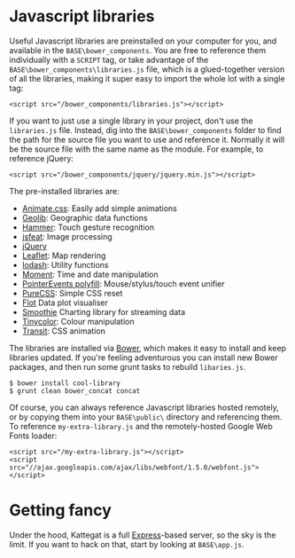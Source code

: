 # Javascript libraries

Useful Javascript libraries are preinstalled on your computer for you, and available in the `BASE\bower_components`. You are free to reference them individually with a `SCRIPT` tag, or take advantage of the `BASE\bower_components\libraries.js` file, which is a glued-together version of all the libraries, making it super easy to import the whole lot with a single tag:

````
<script src="/bower_components/libraries.js"></script>
````

If you want to just use a single library in your project, don't use the `libraries.js` file. Instead, dig into the `BASE\bower_components` folder to find the path for the source file you want to use and reference it. Normally it will be the source file with the same name as the module. For example, to reference jQuery:
	
````
<script src="/bower_components/jquery/jquery.min.js"></script>
````

The pre-installed libraries are:
* [Animate.css](http://daneden.github.io/animate.css/): Easily add simple animations
* [Geolib](https://github.com/manuelbieh/Geolib): Geographic data functions
* [Hammer](http://eightmedia.github.io/hammer.js/): Touch gesture recognition
* [jsfeat](http://inspirit.github.io/jsfeat/#imgproc): Image processing
* [jQuery](http://www.jquery.com)
* [Leaflet](http://leafletjs.com/): Map rendering
* [lodash](https://github.com/lodash/lodash): Utility functions
* [Moment](http://momentjs.com/): Time and date manipulation
* [PointerEvents polyfill](https://github.com/jquery/PEP): Mouse/stylus/touch event unifier
* [PureCSS](http://purecss.io): Simple CSS reset
* [Flot](http://www.flotcharts.org/) Data plot visualiser
* [Smoothie](http://smoothiecharts.org/) Charting library for streaming data
* [Tinycolor](https://github.com/bgrins/TinyColor): Colour manipulation
* [Transit](http://ricostacruz.com/jquery.transit/): CSS animation

The libraries are installed via [Bower](http://bower.io/), which makes it easy to install and keep libraries updated. If you're feeling adventurous you can install new Bower packages, and then run some grunt tasks to rebuild `libaries.js`.

````
$ bower install cool-library
$ grunt clean bower_concat concat
````

Of course, you can always reference Javascript libraries hosted remotely, or by copying them into your `BASE\public\` directory and referencing them. To reference `my-extra-library.js` and the remotely-hosted Google Web Fonts loader:
````
<script src="/my-extra-library.js"></script>
<script src="//ajax.googleapis.com/ajax/libs/webfont/1.5.0/webfont.js"></script>
````

# Getting fancy

Under the hood, Kattegat is a full [Express](http://expressjs.com)-based server, so the sky is the limit. If you want to hack on that, start by looking at `BASE\app.js`.
